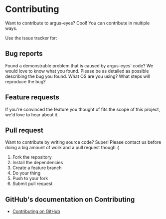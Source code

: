 # Contributing

Want to contribute to argus-eyes? Cool! You can contribute in multiple ways.  

Use the issue tracker for:

## Bug reports

Found a demonstrable problem that is caused by argus-eyes' code? We would love to know what you found. Please be as
detailed as possible describing the bug you found. What OS are you using? What steps will reproduce the bug?

## Feature requests

If you're convinced the feature you thought of fits the scope of this project, we'd love to hear about it.

## Pull request

Want to contribute by writing source code? Super! Please contact us before doing a big amount of work and a pull request
though :)

1. Fork the repository
2. Install the dependencies
3. Create a feature branch
4. Do your thing
5. Push to your fork
6. Submit pull request

## GitHub's documentation on Contributing

- [Contributing on GitHub](https://guides.github.com/activities/contributing-to-open-source/)
